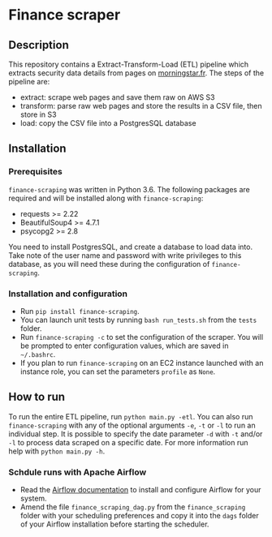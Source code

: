 # Finance scraper

## Description

This repository contains a Extract-Transform-Load (ETL) pipeline which extracts security
data details from pages on [morningstar.fr](http://tools.morningstar.fr/fr/stockreport/default.aspx?Site=fr&id=0P0001A178&LanguageId=fr-FR&SecurityToken=0P0001A178]3]0]E0WWE$$ALL,DREXG$XHEL,DREXG$XLON,DREXG$XNYS). The steps of the pipeline are:
* extract: scrape web pages and save them raw on AWS S3
* transform: parse raw web pages and store the results in a CSV file, then store in S3
* load: copy the CSV file into a PostgresSQL database

## Installation
### Prerequisites
`finance-scraping` was written in Python 3.6. The following packages are required and will be installed along with `finance-scraping`:
* requests >= 2.22
* BeautifulSoup4 >= 4.7.1
* psycopg2 >= 2.8

You need to install PostgresSQL, and create a database to load data into. Take note of the user name and password with write privileges to this database, as you will need these during the configuration of `finance-scraping`.

### Installation and configuration
* Run `pip install finance-scraping`.
* You can launch unit tests by running `bash run_tests.sh` from the `tests` folder.
* Run `finance-scraping -c` to set the configuration of the scraper. You will be prompted to enter configuration values, which are saved in `~/.bashrc`.
* If you plan to run `finance-scraping` on an EC2 instance launched with an instance role, you can set the parameters `profile` as `None`.

## How to run
To run the entire ETL pipeline, run `python main.py -etl`. You can also run `finance-scraping` with any of the optional arguments `-e`, `-t` or `-l` to run an individual step. It is possible to specify the date parameter `-d` with `-t` and/or `-l` to process data scraped on a specific date. For more information run help with `python main.py -h`.

### Schdule runs with Apache Airflow
* Read the [Airflow documentation](https://airflow.apache.org/index.html) to install and configure Airflow for your system.
* Amend the file `finance_scraping_dag.py` from the `finance_scraping` folder with your scheduling preferences and copy it into the `dags` folder of your Airflow installation before starting the scheduler.
